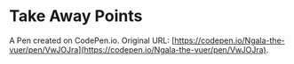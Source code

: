 # Take Away Points

A Pen created on CodePen.io. Original URL: [https://codepen.io/Ngala-the-vuer/pen/VwJOJra](https://codepen.io/Ngala-the-vuer/pen/VwJOJra).

